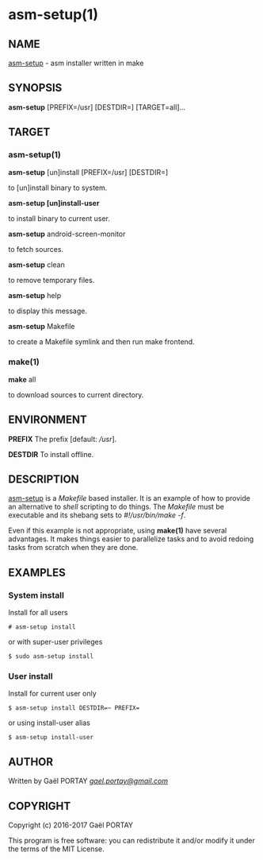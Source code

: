 # asm-setup(1)

## NAME

[asm-setup](asm-setup) - asm installer written in make

## SYNOPSIS

**asm-setup** [PREFIX=/usr] [DESTDIR=] [TARGET=all]...

## TARGET

### asm-setup(1)

**asm-setup** [un]install [PREFIX=/usr] [DESTDIR=]

to [un]install binary to system.

**asm-setup [un]install-user**

to install binary to current user.

**asm-setup** android-screen-monitor

to fetch sources.

**asm-setup** clean

to remove temporary files.

**asm-setup** help

to display this message.

**asm-setup** Makefile

to create a Makefile symlink and then run make frontend.

### make(1)

**make** all

to download sources to current directory.

## ENVIRONMENT

**PREFIX**
	The prefix [default: _/usr_].

**DESTDIR**
	To install offline.

## DESCRIPTION

[asm-setup](asm-install) is a _Makefile_ based installer. It is an example of
how to provide an alternative to _shell_ scripting to do things. The _Makefile_
must be executable and its shebang sets to _#!/usr/bin/make -f_.

Even if this example is not appropriate, using **make(1)** have several
advantages. It makes things easier to parallelize tasks and to avoid redoing
tasks from scratch when they are done.

## EXAMPLES

### System install

Install for all users

	# asm-setup install

or with super-user privileges

	$ sudo asm-setup install

### User install

Install for current user only

	$ asm-setup install DESTDIR=~ PREFIX=

or using install-user alias

	$ asm-setup install-user

## AUTHOR

Written by Gaël PORTAY *gael.portay@gmail.com*

## COPYRIGHT

Copyright (c) 2016-2017 Gaël PORTAY

This program is free software: you can redistribute it and/or modify it under
the terms of the MIT License.
